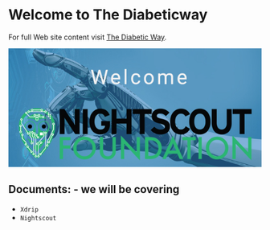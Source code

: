 # Welcome to The Diabeticway

For full Web site content visit [The Diabetic Way](https://www.thediabeticway.co.uk/index.php/en/).

<img src="img/welcome_Finger _robot_intro_611x286.jpg" alt="alt text" title="Welcome to Cyb netics Docss" />

## Documents: - we will be covering

* `Xdrip`
* `Nightscout`
<br><br>
<br><br>

<br><br>






    
